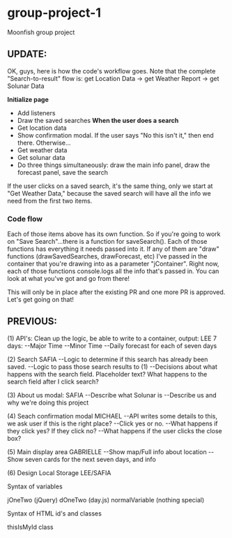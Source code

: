 # group-project-1
Moonfish group project


## UPDATE:

OK, guys, here is how the code's workflow goes. Note that the complete "Search-to-result" flow is: get Location Data -> get Weather Report -> get Solunar Data

**Initialize page**
* Add listeners
* Draw the saved searches
**When the user does a search**
* Get location data
* Show confirmation modal. If the user says "No this isn't it," then end there. Otherwise...
* Get weather data
* Get solunar data
* Do three things simultaneously: draw the main info panel, draw the forecast panel, save the search

If the user clicks on a saved search, it's the same thing, only we start at "Get Weather Data," because the saved search will have all the info we need from the first two items.

### Code flow
Each of those items above has its own function. So if you're going to work on "Save Search"...there is a function for saveSearch(). Each of those functions has everything it needs passed into it. If any of them are "draw" functions (drawSavedSearches, drawForecast, etc) I've passed in the container that you're drawing into as a parameter "jContainer". Right now, each of those functions console.logs all the info that's passed in. You can look at what you've got and go from there!

This will only be in place after the existing PR and one more PR is approved. Let's get going on that!




## PREVIOUS:

(1) API's: Clean up the logic, be able to write to a container, output: LEE
7 days:
--Major Time
--Minor Time
--Daily forecast for each of seven days

(2) Search SAFIA
--Logic to determine if this search has already been saved.
--Logic to pass those search results to (1)
--Decisions about what happens with the search field. Placeholder text? What happens to the search field after I click search?

(3) About us modal: SAFIA
--Describe what Solunar is
--Describe us and why we're doing this project

(4) Seach confirmation modal MICHAEL
--API writes some details to this, we ask user if this is the right place?
--Click yes or no.
--What happens if they click yes? If they click no?
--What happens if the user clicks the close box?

(5) Main display area GABRIELLE
--Show map/Full info about location
--Show seven cards for the next seven days, and info

(6) Design Local Storage LEE/SAFIA




Syntax of variables

jOneTwo (jQuery)
dOneTwo (day.js)
normalVariable (nothing special)

Syntax of HTML id's and classes

thisIsMyId
class


